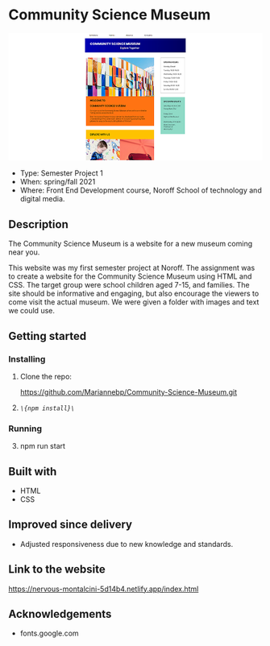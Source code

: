 # Community Science Museum

![Screen shot of project](/images/Community-science-museum-topless_edt1.jpg)

- Type: Semester Project 1
- When: spring/fall 2021
- Where: Front End Development course, Noroff School of technology and digital media.

## Description

The Community Science Museum is a website for a new museum coming near you.

This website was my first semester project at Noroff. The assignment was to create a website for the Community Science Museum using HTML and CSS. The target group were school children aged 7-15, and families. The site should be informative and engaging, but also encourage the viewers to come visit the actual museum. We were given a folder with images and text we could use.

## Getting started

### Installing

1. Clone the repo:

    https://github.com/Mariannebp/Community-Science-Museum.git

2. _`\{npm install}\`_

### Running

3. npm run start

## Built with

- HTML
- CSS

## Improved since delivery

- Adjusted responsiveness due to new knowledge and standards.

## Link to the website

https://nervous-montalcini-5d14b4.netlify.app/index.html

## Acknowledgements

- fonts.google.com

